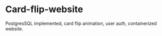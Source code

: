 # Card-flip-website
PostgresSQL implemented, card flip animation, user auth, containerized website.
